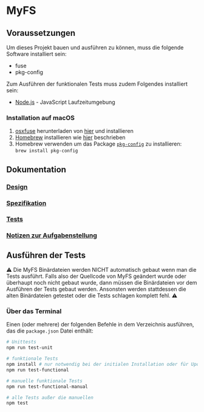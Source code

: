 # MyFS

## Voraussetzungen
Um dieses Projekt bauen und ausführen zu können, muss die folgende Software installiert sein:
* fuse
* pkg-config

Zum Ausführen der funktionalen Tests muss zudem Folgendes installiert sein:
* [Node.js](https://nodejs.org) - JavaScript Laufzeitumgebung

### Installation auf macOS
1. [osxfuse](https://osxfuse.github.io/) herunterladen von [hier](https://github.com/osxfuse/osxfuse/releases) und installieren
1. [Homebrew](https://brew.sh/) installieren wie [hier](https://docs.brew.sh/Installation) beschrieben
1. Homebrew verwenden um das Package [`pkg-config`](https://brewformulas.org/Pkg-config) zu installieren:<br>
  `brew install pkg-config`

## Dokumentation

### [Design](docs/design.md)

### [Spezifikation](docs/spec.md)

### [Tests](docs/tests.md)

### [Notizen zur Aufgabenstellung](docs/notes.md)

## Ausführen der Tests

⚠️ Die MyFS Binärdateien werden NICHT automatisch gebaut wenn man die Tests ausführt. Falls also der Quellcode von MyFS geändert wurde oder überhaupt noch nicht gebaut wurde, dann müssen die Binärdateien vor dem Ausführen der Tests gebaut werden. Ansonsten werden stattdessen die alten Binärdateien getestet oder die Tests schlagen komplett fehl. ⚠️

### Über das Terminal

Einen (oder mehrere) der folgenden Befehle in dem Verzeichnis ausführen, das die `package.json` Datei enthält:

```bash
# Unittests
npm run test-unit

# funktionale Tests
npm install # nur notwendig bei der initialen Installation oder für Updates
npm run test-functional

# manuelle funktionale Tests
npm run test-functional-manual

# alle Tests außer die manuellen
npm test
```
